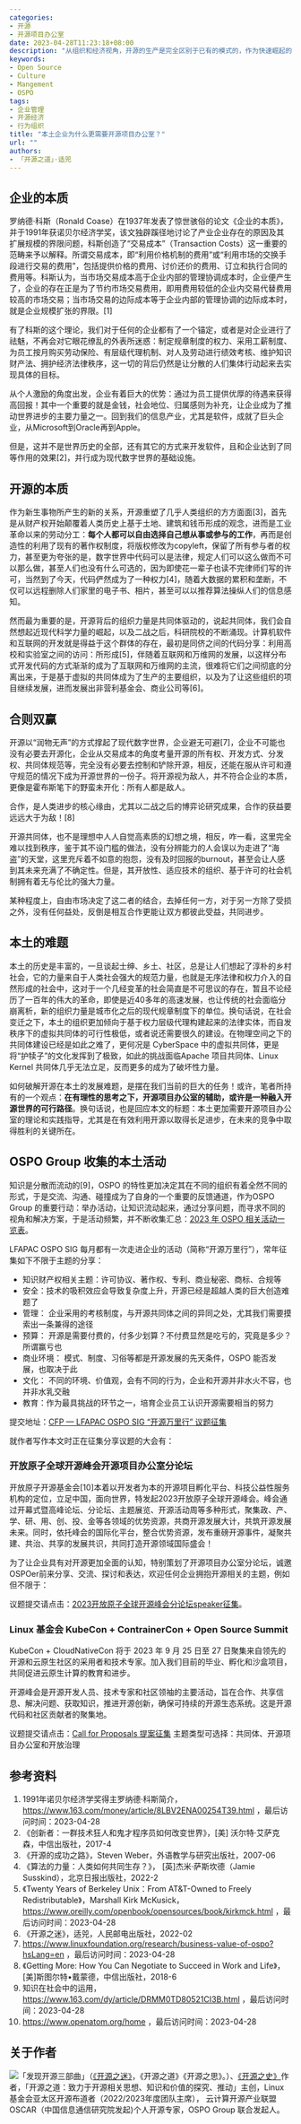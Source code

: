 ```yaml
---
categories:
- 开源
- 开源项目办公室
date: 2023-04-28T11:23:18+08:00
description: "从组织和经济视角，开源的生产是完全区别于已有的模式的，作为快速崛起的现代化国家，一举跨越了工业和信息革命，但是开源的背后驱动力真的准备好了吗？比如知识财产分配和所有权制度，分享、协作背后的还需要社会的保障，集体行动的逻辑绝非喊口号那么简单。就目前本土的开源发展情况，我们可以说：我们比谁都需要开源项目办公室的理论和实践指导。"
keywords:
- Open Source
- Culture
- Mangement
- OSPO 
tags:
- 企业管理
- 开源经济
- 行为组织
title: "本土企业为什么更需要开源项目办公室？"
url: ""
authors:
- 「开源之道」·适兕
---
```


## 企业的本质

罗纳德·科斯（Ronald Coase）在1937年发表了惊世骇俗的论文《企业的本质》，并于1991年获诺贝尔经济学奖，该文独辟蹊径地讨论了产业企业存在的原因及其扩展规模的界限问题，科斯创造了“交易成本”（Transaction Costs）这一重要的范畴来予以解释。所谓交易成本，即“利用价格机制的费用”或“利用市场的交换手段进行交易的费用”，包括提供价格的费用、讨价还价的费用、订立和执行合同的费用等。科斯认为，当市场交易成本高于企业内部的管理协调成本时，企业便产生了，企业的存在正是为了节约市场交易费用，即用费用较低的企业内交易代替费用较高的市场交易；当市场交易的边际成本等于企业内部的管理协调的边际成本时，就是企业规模扩张的界限。[1]

有了科斯的这个理论，我们对于任何的企业都有了一个锚定，或者是对企业进行了祛魅，不再会对它眼花缭乱的外表所迷惑：制定规章制度的权力、采用工薪制度、为员工按月购买劳动保险、有层级代理机制、对人及劳动进行绩效考核、维护知识财产法、拥护经济法律秩序，这一切的背后仍然是让分散的人们集体行动起来去实现具体的目标。

从个人激励的角度出发，企业有着巨大的优势：通过为员工提供优厚的待遇来获得高回报！其中一个重要的就是金钱，社会地位、归属感则为补充，让企业成为了推动世界进步的主要力量之一。回到我们的信息产业，尤其是软件，成就了巨头企业，从Microsoft到Oracle再到Apple。

但是，这并不是世界历史的全部，还有其它的方式来开发软件，且和企业达到了同等作用的效果[2]，并行成为现代数字世界的基础设施。

## 开源的本质

作为新生事物所产生的新的关系，开源重塑了几乎人类组织的方方面面[3]，首先是从财产权开始颠覆着人类历史上基于土地、建筑和钱币形成的观念，进而是工业革命以来的劳动分工：**每个人都可以自由选择自己想从事或参与的工作**，再而是创造性的利用了现有的著作权制度，将版权修改为copyleft，保留了所有参与者的权力，甚至更为夸张的是，数字世界中代码可以是法律，规定人们可以这么做而不可以那么做，甚至人们也没有什么可选的，因为即使花一辈子也读不完律师们写的许可，当然到了今天，代码俨然成为了一种权力[4]，随着大数据的累积和垄断，不仅可以远程删除人们家里的电子书、相片，甚至可以以推荐算法操纵人们的信息感知。

然而最为重要的是，开源背后的组织力量是共同体驱动的，说起共同体，我们会自然想起近现代科学力量的崛起，以及二战之后，科研院校的不断涌现。计算机软件和互联网的开发就是得益于这个群体的存在，最初是同侪之间的代码分享：利用高校和实验室之间的访问：所形成[5]，伴随着互联网和万维网的发展，以这样分布式开发代码的方式渐渐的成为了互联网和万维网的主流，很难将它们之间彻底的分离出来，于是基于虚拟的共同体成为了生产的主要组织，以及为了让这些组织的项目继续发展，进而发展出非营利基金会、商业公司等[6]。

## 合则双赢

开源以“润物无声”的方式撑起了现代数字世界，企业避无可避[7]，企业不可能也没有必要去开源化，企业从交易成本的角度考量开源的所有权、开发方式、分发权、共同体规范等，完全没有必要去控制和铲除开源，相反，还能在服从许可和遵守规范的情况下成为开源世界的一份子。将开源视为敌人，并不符合企业的本质，更像是霍布斯笔下的野蛮未开化：所有人都是敌人。

合作，是人类进步的核心缘由，尤其以二战之后的博弈论研究成果，合作的获益要远远大于为敌！[8]

开源共同体，也不是理想中人人自觉高素质的幻想之境，相反，咋一看，这里完全难以找到秩序，鉴于其不设门槛的做法，没有分辨能力的人会误以为走进了“海盗”的天堂，这里充斥着不如意的抱怨，没有及时回报的burnout，甚至会让人感到其未来充满了不确定性。但是，其开放性、适应技术的组织、基于许可的社会机制拥有着无与伦比的强大力量。

某种程度上，自由市场决定了这二者的结合，去掉任何一方，对于另一方除了受损之外，没有任何益处，反倒是相互合作更能让双方都彼此受益，共同进步。

## 本土的难题

本土的历史是丰富的，一旦谈起士绅、乡土、社区，总是让人们想起了淳朴的乡村社会，它的力量来自于人类社会强大的规范力量，也就是无序法律和权力介入的自然形成的社会中，这对于一个几经变革的社会简直是不可思议的存在，暂且不论经历了一百年的伟大的革命，即使是近40多年的高速发展，也让传统的社会面临分崩离析，新的组织力量是城市化之后的现代规章制度下的单位。换句话说，在社会变迁之下，本土的组织更加倾向于基于权力层级代理构建起来的法律实体，而自发秩序下的虚拟共同体的可行性极低，或者说还需要很久的建设。在物理空间之下的共同体建设已经是如此之难了，更何况是 CyberSpace 中的虚拟共同体，更是将“护犊子”的文化发挥到了极致，如此的挑战面临Apache 项目共同体、Linux Kernel 共同体几乎无法立足，反而更多的成为了破坏性力量。

如何破解开源在本土的发展难题，是摆在我们当前的巨大的任务！或许，笔者所持有的一个观点：**在有理性的思考之下，开源项目办公室的辅助，或许是一种融入开源世界的可行路径**。换句话说，也是回应本文的标题：本土更加需要开源项目办公室的理论和实践指导，尤其是在有效利用开源以取得长足进步，在未来的竞争中取得胜利的关键所在。

## OSPO Group 收集的本土活动

知识是分散而流动的[9]，OSPO 的特性更加决定其在不同的组织有着全然不同的形式，于是交流、沟通、碰撞成为了自身的一个重要的反馈通道，作为OSPO Group 的重要行动：举办活动，让知识流动起来，通过分享问题，而寻求不同的视角和解决方案，于是活动频繁，并不断收集汇总：[2023 年 OSPO 相关活动一览表](https://ospo.events/zh/posts/2023-ospo-events-calendar/)。

LFAPAC OSPO SIG 每月都有一次走进企业的活动（简称“开源万里行”），常年征集如下不限于主题的分享：

* 知识财产权相关主题：许可协议、著作权、专利、商业秘密、商标、合规等
* 安全：技术的吸积效应会导致复杂度上升，开源已经是超越人类的巨大创造难题了
* 管理： 企业采用的考核制度，与开源共同体之间的异同之处，尤其我们需要摸索出一条兼得的途径
* 预算： 开源是需要付费的，付多少划算？不付费显然是吃亏的，究竟是多少？所谓赢亏也
* 商业环境： 模式、制度、习俗等都是开源发展的先天条件，OSPO 能否发展，也取决于此
* 文化： 不同的环境、价值观，会有不同的行为，企业和开源并非水火不容，也并非水乳交融
* 教育：作为最具挑战的环节之一，培育企业员工认识开源需要相当的努力

提交地址：[CFP — LFAPAC OSPO SIG  “开源万里行” 议题征集](https://docs.qq.com/form/page/DUEdqYllSa0VaV1dj)

就作者写作本文时正在征集分享议题的大会有：

### 开放原子全球开源峰会开源项目办公室分论坛

开放原子开源基金会[10]本着以开发者为本的开源项目孵化平台、科技公益性服务机构的定位，立足中国，面向世界，特发起2023开放原子全球开源峰会。峰会通过开幕式暨高峰论坛、分论坛、主题展览、开源活动周等多种形式，聚集政、产、学、研、用、创、投、金等各领域的优势资源，共商开源发展大计，共筑开源发展未来。同时，依托峰会的国际化平台，整合优势资源，发布重磅开源事件，凝聚共建、共治、共享的发展共识，共同打造开源领域国际盛会！

为了让企业具有对开源更加全面的认知，特别策划了开源项目办公室分论坛，诚邀OSPOer前来分享、交流、探讨和表达，欢迎任何企业拥抱开源相关的主题，例如但不限于：

议题提交请点击：[2023开放原子全球开源峰会分论坛speaker征集](https://docs.qq.com/form/page/DRFFOck14ZmRMcHN6)。

### Linux 基金会 KubeCon + ContrainerCon + Open Source Summit 

KubeCon + CloudNativeCon 将于 2023 年 9 月 25 日至 27 日聚集来自领先的开源和云原生社区的采用者和技术专家。加入我们目前的毕业、孵化和沙盒项目，共同促进云原生计算的教育和进步。

开源峰会是开源开发人员、技术专家和社区领袖的主要活动，旨在合作、共享信息、解决问题、获取知识，推进开源创新，确保可持续的开源生态系统。这是开源代码和社区贡献者的聚集地。

议题提交请点击：[Call for Proposals 提案征集](https://www.lfasiallc.com/kubecon-cloudnativecon-open-source-summit-china/program/call-for-proposals/) 主题类型可选择：共同体、开源项目办公室和开放治理

## 参考资料

1. 1991年诺贝尔经济学奖得主罗纳德·科斯简介， https://www.163.com/money/article/8LBV2ENA00254T39.html ，最后访问时间：2023-04-28
2. 《创新者：一群技术狂人和鬼才程序员如何改变世界》，[美] 沃尔特·艾萨克森，中信出版社，2017-4
3. 《开源的成功之路》，Steven Weber，外语教学与研究出版社，2007-06
4. 《算法的力量：人类如何共同生存？》， [英]杰米·萨斯坎德（Jamie Susskind），北京日报出版社，2022-2
5. 《Twenty Years of Berkeley Unix：From AT&T-Owned to Freely Redistributable》，Marshall Kirk McKusick， https://www.oreilly.com/openbook/opensources/book/kirkmck.html ，最后访问时间：2023-04-28
6. 《开源之迷》，适兕，人民邮电出版社，2022-02
7. https://www.linuxfoundation.org/research/business-value-of-ospo?hsLang=en ，最后访问时间：2023-04-28
8. 《Getting More: How You Can Negotiate to Succeed in Work and Life》，[美]斯图尔特•戴蒙德，中信出版社，2018-6
9. 知识在社会中的运用，https://www.163.com/dy/article/DRMM0TD80521CI3B.html ，最后访问时间：2023-04-28
10. https://www.openatom.org/home ，最后访问时间：2023-04-28

## 关于作者

![](/public/kuosi-face-of-os.png)「发现开源三部曲」（[《开源之迷》](posts/book-of-open-source/the-fascinating-of-open-source/)，《开源之道》《开源之思》。）、[《开源之史》](posts/history-of-open-source/summary/)作者，「开源之道：致力于开源相关思想、知识和价值的探究、推动」主创，Linux基金会亚太区开源布道者（2022/2023年度团队主席）， 云计算开源产业联盟OSCAR（中国信息通信研究院发起)个人开源专家，OSPO Group 联合发起人。
